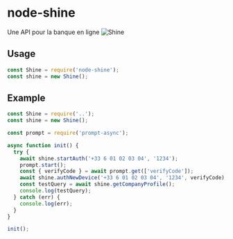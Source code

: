 # node-shine

Une API pour la banque en ligne ![Shine](https://www.shine.fr/)

## Usage

```javascript
const Shine = require('node-shine');
const shine = new Shine();
```

## Example

```javascript
const Shine = require('..');
const shine = new Shine();

const prompt = require('prompt-async');

async function init() {
  try {
    await shine.startAuth('+33 6 01 02 03 04', '1234');
    prompt.start();
    const { verifyCode } = await prompt.get(['verifyCode']);
    await shine.authNewDevice('+33 6 01 02 03 04', '1234', verifyCode);
    const testQuery = await shine.getCompanyProfile();
    console.log(testQuery);
  } catch (err) {
    console.log(err);
  }
}

init();
```
